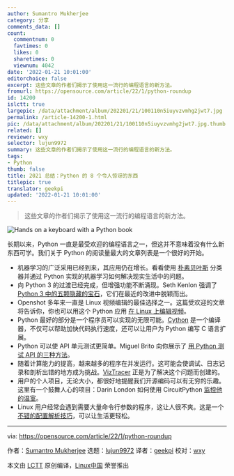 ```yaml
---
author: Sumantro Mukherjee
category: 分享
comments_data: []
count:
  commentnum: 0
  favtimes: 0
  likes: 0
  sharetimes: 0
  viewnum: 4042
date: '2022-01-21 10:01:00'
editorchoice: false
excerpt: 这些文章的作者们揭示了使用这一流行的编程语言的新方法。
fromurl: https://opensource.com/article/22/1/python-roundup
id: 14200
islctt: true
largepic: /data/attachment/album/202201/21/100110n5iuyvzvmhg2jwt7.jpg
permalink: /article-14200-1.html
pic: /data/attachment/album/202201/21/100110n5iuyvzvmhg2jwt7.jpg.thumb.jpg
related: []
reviewer: wxy
selector: lujun9972
summary: 这些文章的作者们揭示了使用这一流行的编程语言的新方法。
tags:
- Python
thumb: false
title: 2021 总结：Python 的 8 个令人惊讶的东西
titlepic: true
translator: geekpi
updated: '2022-01-21 10:01:00'
---
```



> 
> 这些文章的作者们揭示了使用这一流行的编程语言的新方法。
> 
> 
> 


![](/data/attachment/album/202201/21/100110n5iuyvzvmhg2jwt7.jpg "Hands on a keyboard with a Python book ")


长期以来，Python 一直是最受欢迎的编程语言之一，但这并不意味着没有什么新东西可学。我们关于 Python 的阅读量最大的文章列表是一个很好的开始。


* 机器学习的广泛采用已经到来，其应用仍在增长。看看使用 [朴素贝叶斯](https://opensource.com/article/21/1/machine-learning-python) 分类器并通过 Python 实现的机器学习如何解决现实生活中的问题。
* 向 Python 3 的过渡已经完成，但增强功能不断涌现。Seth Kenlon 强调了 [Python 3 中的五颗隐藏的宝石](https://opensource.com/article/21/7/python-3)，它们在最近的改进中脱颖而出。
* Openshot 多年来一直是 Linux 视频编辑的最佳选择之一。这篇受欢迎的文章将告诉你，你也可以用这个 Python 应用 [在 Linux 上编辑视频](https://opensource.com/article/21/2/linux-python-video)。
* Python 最好的部分是一个程序员可以实现的无限可能。[Cython](https://opensource.com/article/21/4/cython) 是一个编译器，不仅可以帮助加快代码执行速度，还可以让用户为 Python 编写 C 语言扩展。
* Python 可以使 API 单元测试更简单。Miguel Brito 向你展示了 [用 Python 测试 API 的三种方法](https://opensource.com/article/21/9/unit-test-python)。
* 随着计算能力的提高，越来越多的程序在并发运行。这可能会使调试、日志记录和剖析出错的地方成为挑战。[VizTracer](https://opensource.com/article/21/3/python-viztracer) 正是为了解决这个问题而创建的。
* 用户的个人项目，无论大小，都很好地提醒我们开源编码可以有无穷的乐趣。这里有一个鼓舞人心的项目：Darin London 如何使用 CircuitPython [监控他的温室](https://opensource.com/article/21/5/monitor-greenhouse-open-source)。
* Linux 用户经常会遇到需要大量命令行参数的程序，这让人很不爽。这是一个 [不错的配置解析技巧](https://opensource.com/article/21/6/parse-configuration-files-python)，可以让生活更轻松。




---


via: <https://opensource.com/article/22/1/python-roundup>


作者：[Sumantro Mukherjee](https://opensource.com/users/sumantro) 选题：[lujun9972](https://github.com/lujun9972) 译者：[geekpi](https://github.com/geekpi) 校对：[wxy](https://github.com/wxy)


本文由 [LCTT](https://github.com/LCTT/TranslateProject) 原创编译，[Linux中国](https://linux.cn/) 荣誉推出